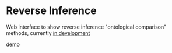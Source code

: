 # Reverse Inference

Web interface to show reverse inference "ontological comparison" methods, currently [in development](https://github.com/vsoch/brainmeta/tree/master/ontological_comparison/cluster)

[demo](http://vsoch.github.io/reverse-inference)
